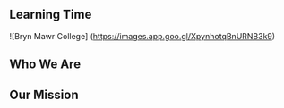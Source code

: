 ## Learning Time
![Bryn Mawr College] (https://images.app.goo.gl/XpynhotqBnURNB3k9)

## Who We Are 

## Our Mission 
